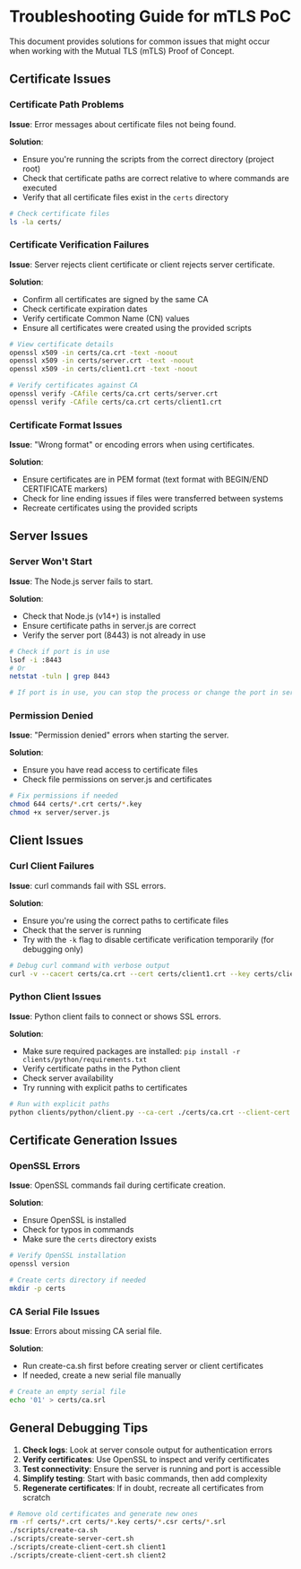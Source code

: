 # Troubleshooting Guide for mTLS PoC

This document provides solutions for common issues that might occur when working with the Mutual TLS (mTLS) Proof of Concept.

## Certificate Issues

### Certificate Path Problems

**Issue**: Error messages about certificate files not being found.

**Solution**: 
- Ensure you're running the scripts from the correct directory (project root)
- Check that certificate paths are correct relative to where commands are executed
- Verify that all certificate files exist in the `certs` directory

```bash
# Check certificate files
ls -la certs/
```

### Certificate Verification Failures

**Issue**: Server rejects client certificate or client rejects server certificate.

**Solution**:
- Confirm all certificates are signed by the same CA
- Check certificate expiration dates
- Verify certificate Common Name (CN) values
- Ensure all certificates were created using the provided scripts

```bash
# View certificate details
openssl x509 -in certs/ca.crt -text -noout
openssl x509 -in certs/server.crt -text -noout
openssl x509 -in certs/client1.crt -text -noout

# Verify certificates against CA
openssl verify -CAfile certs/ca.crt certs/server.crt
openssl verify -CAfile certs/ca.crt certs/client1.crt
```

### Certificate Format Issues

**Issue**: "Wrong format" or encoding errors when using certificates.

**Solution**:
- Ensure certificates are in PEM format (text format with BEGIN/END CERTIFICATE markers)
- Check for line ending issues if files were transferred between systems
- Recreate certificates using the provided scripts

## Server Issues

### Server Won't Start

**Issue**: The Node.js server fails to start.

**Solution**:
- Check that Node.js (v14+) is installed
- Ensure certificate paths in server.js are correct
- Verify the server port (8443) is not already in use

```bash
# Check if port is in use
lsof -i :8443
# Or
netstat -tuln | grep 8443

# If port is in use, you can stop the process or change the port in server.js
```

### Permission Denied

**Issue**: "Permission denied" errors when starting the server.

**Solution**:
- Ensure you have read access to certificate files
- Check file permissions on server.js and certificates

```bash
# Fix permissions if needed
chmod 644 certs/*.crt certs/*.key
chmod +x server/server.js
```

## Client Issues

### Curl Client Failures

**Issue**: curl commands fail with SSL errors.

**Solution**:
- Ensure you're using the correct paths to certificate files
- Check that the server is running
- Try with the `-k` flag to disable certificate verification temporarily (for debugging only)

```bash
# Debug curl command with verbose output
curl -v --cacert certs/ca.crt --cert certs/client1.crt --key certs/client1.key https://localhost:8443/
```

### Python Client Issues

**Issue**: Python client fails to connect or shows SSL errors.

**Solution**:
- Make sure required packages are installed: `pip install -r clients/python/requirements.txt`
- Verify certificate paths in the Python client
- Check server availability
- Try running with explicit paths to certificates

```bash
# Run with explicit paths
python clients/python/client.py --ca-cert ./certs/ca.crt --client-cert ./certs/client1.crt --client-key ./certs/client1.key
```

## Certificate Generation Issues

### OpenSSL Errors

**Issue**: OpenSSL commands fail during certificate creation.

**Solution**:
- Ensure OpenSSL is installed
- Check for typos in commands
- Make sure the `certs` directory exists

```bash
# Verify OpenSSL installation
openssl version

# Create certs directory if needed
mkdir -p certs
```

### CA Serial File Issues

**Issue**: Errors about missing CA serial file.

**Solution**:
- Run create-ca.sh first before creating server or client certificates
- If needed, create a new serial file manually

```bash
# Create an empty serial file
echo '01' > certs/ca.srl
```

## General Debugging Tips

1. **Check logs**: Look at server console output for authentication errors
2. **Verify certificates**: Use OpenSSL to inspect and verify certificates
3. **Test connectivity**: Ensure the server is running and port is accessible
4. **Simplify testing**: Start with basic commands, then add complexity
5. **Regenerate certificates**: If in doubt, recreate all certificates from scratch

```bash
# Remove old certificates and generate new ones
rm -rf certs/*.crt certs/*.key certs/*.csr certs/*.srl
./scripts/create-ca.sh
./scripts/create-server-cert.sh
./scripts/create-client-cert.sh client1
./scripts/create-client-cert.sh client2
```
